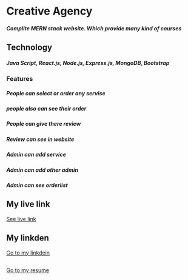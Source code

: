 # Creative Agency
##### Complite MERN stack website. Which provide many kind of courses
## Technology
##### Java Script, React.js, Node.js, Express.js, MongoDB, Bootstrap
### Features
##### People can select or order any servise                                           
##### people also can see their order
##### People can give there review 
##### Review can see in website
#####  Admin can add service 
##### Admin can add other admin
##### Admin can see orderlist

## My live link
[ See live link](https://creativ-agency.web.app/)
## My linkden
[Go to my linkdein](https://www.linkedin.com/in/mehedi-hassan-emran-70b4421ba/)
##
[Go to my resume](https://drive.google.com/file/d/1uj1W7CduVcIUdcWmFcYcy2kj9z51lIwZ/view?usp=sharing)
